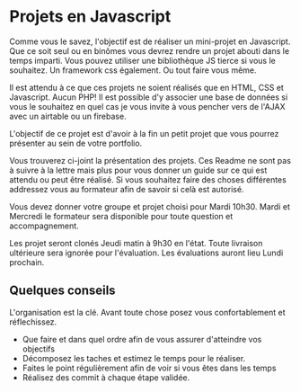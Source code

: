 # Projets en Javascript

Comme vous le savez, l'objectif est de réaliser un mini-projet en Javascript.  Que ce soit seul ou en binômes vous devrez rendre un projet abouti dans le temps imparti.
Vous pouvez utiliser une bibliothèque JS tierce si vous le souhaitez. Un framework css également. Ou tout faire vous même.

Il est attendu à ce que ces projets ne soient réalisés que en HTML, CSS et Javascript. Aucun PHP!
Il est possible d'y associer une base de données si vous le souhaitez en quel cas je vous invite à vous pencher vers de l'AJAX avec un airtable ou un firebase.

L'objectif de ce projet est d'avoir à la fin un petit projet que vous pourrez présenter au sein de votre portfolio. 

Vous trouverez ci-joint la présentation des projets. Ces Readme ne sont pas à suivre à la lettre mais plus pour vous donner un guide sur ce qui est attendu ou peut être réalisé. Si vous souhaitez faire des choses différentes addressez vous au formateur afin de savoir si celà est autorisé.

Vous devez donner votre groupe et projet choisi pour Mardi 10h30.
Mardi et Mercredi le formateur sera disponible pour toute question et accompagnement.

Les projet seront clonés Jeudi matin à 9h30 en l'état. Toute livraison ultérieure sera ignorée pour l'évaluation. Les évaluations auront lieu Lundi prochain.

 ## Quelques conseils

 L'organisation est la clé. Avant toute chose posez vous confortablement et réflechissez. 
  - Que faire et dans quel ordre afin de vous assurer d'atteindre vos objectifs
  - Décomposez les taches et estimez le temps pour le réaliser.
  - Faites le point régulièrement afin de voir si vous êtes dans les temps
  - Réalisez des commit à chaque étape validée.

